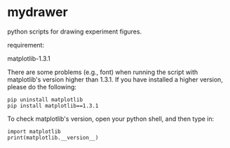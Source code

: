 # mydrawer

python scripts for drawing experiment figures.

requirement:

matplotlib-1.3.1

There are some problems (e.g., font) when running the script with matplotlib's version higher than 1.3.1.
If you have installed a higher version, please do the following:

```
pip uninstall matplotlib
pip install matplotlib==1.3.1
```

To check matplotlib's version, open your python shell, and then type in:
```
import matplotlib
print(matplotlib.__version__)
```
